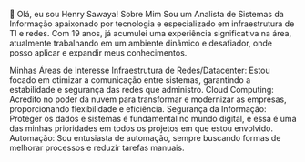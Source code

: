 👋 Olá, eu sou Henry Sawaya!
Sobre Mim
Sou um Analista de Sistemas da Informação apaixonado por tecnologia e especializado em infraestrutura de TI e redes. Com 19 anos, já acumulei uma experiência significativa na área, atualmente trabalhando em um ambiente dinâmico e desafiador, onde posso aplicar e expandir meus conhecimentos.

Minhas Áreas de Interesse
Infraestrutura de Redes/Datacenter: Estou focado em otimizar a comunicação entre sistemas, garantindo a estabilidade e segurança das redes que administro.
Cloud Computing: Acredito no poder da nuvem para transformar e modernizar as empresas, proporcionando flexibilidade e eficiência.
Segurança da Informação: Proteger os dados e sistemas é fundamental no mundo digital, e essa é uma das minhas prioridades em todos os projetos em que estou envolvido.
Automação: Sou entusiasta de automação, sempre buscando formas de melhorar processos e reduzir tarefas manuais.
